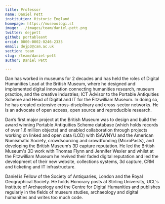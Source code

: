 ```yaml
---
title: Professor
name: Daniel Pett
institution: Historic England
homepage: https://museoologi.st
image: ../images/team/daniel-pett.png
twitter: dejpett
github: portableant
orcid: 0000-0002-0246-2335
email: dejp3@cam.ac.uk
section: team
slug: /team/daniel-pett
author: Daniel Pett

---
```

Dan has worked in museums for 2 decades and has held the roles of Digital Humanities Lead at the British Museum, where he 
designed and implemented digital innovation connecting humanities research, museum practice, and the creative industries; 
ICT Advisor to the Portable Antiquities Scheme and Head of Digital and IT for the Fitzwilliam Museum. In doing so, he has 
created extensive cross-disciplinary and cross-sector networks. He is an advocate of open access, open source and reproducible 
research. 

Dan’s first major project at the British Museum was to design and build the award winning Portable Antiquities Scheme 
database (which holds records of over 1.6 million objects) and enabled collaboration through projects working on linked 
and open data (LOD) with ISAWNYU and the American Numismatic Society, crowdsourcing and crowdfunding (MicroPasts), 
and developing the British Museum’s 3D capture reputation. He led the British Museum's 3D work with Thomas Flynn and Jennifer 
Wexler and whilst at the Fitzwilliam Museum he revived their faded digital reputation and led the development of their new website,
collections systems, 3d capture, CRM and ticketing and IT infrastructure. 

Daniel is Fellow of the Society of Antiquaries, London and the Royal Geographical Society. He holds Honorary posts at 
Stirling University, UCL's Institute of Archaeology and the Centre for Digital Humanities and publishes regularly in the 
fields of museum studies, archaeology and digital humanities and writes too much code. 

